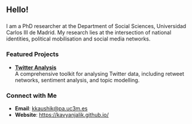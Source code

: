 ## Hello!

### 
   I am a PhD researcher at the Department of Social Sciences, Universidad Carlos III de Madrid. My research lies at the intersection of national identities, political mobilisation and social media networks. 

### Featured Projects
- **[Twitter Analysis](https://github.com/kavyanjalik/Twitter-Analysis)**  
  A comprehensive toolkit for analysing Twitter data, including retweet networks, sentiment analysis, and topic modelling.

### Connect with Me
- **Email**: kkaushik@pa.uc3m.es
- **Website**: https://kavyanjalik.github.io/
